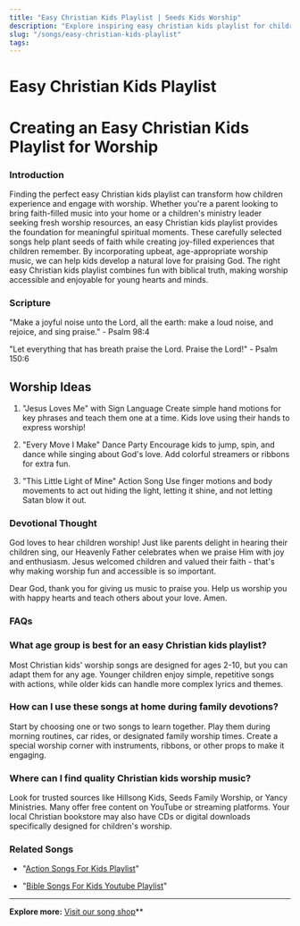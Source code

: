 ```yaml
---
title: "Easy Christian Kids Playlist | Seeds Kids Worship"
description: "Explore inspiring easy christian kids playlist for children's worship and faith development. Biblical music resources for families and ministry."
slug: "/songs/easy-christian-kids-playlist"
tags:
---
```


# Easy Christian Kids Playlist

# Creating an Easy Christian Kids Playlist for Worship

### Introduction
Finding the perfect easy Christian kids playlist can transform how children experience and engage with worship. Whether you're a parent looking to bring faith-filled music into your home or a children's ministry leader seeking fresh worship resources, an easy Christian kids playlist provides the foundation for meaningful spiritual moments. These carefully selected songs help plant seeds of faith while creating joy-filled experiences that children remember. By incorporating upbeat, age-appropriate worship music, we can help kids develop a natural love for praising God. The right easy Christian kids playlist combines fun with biblical truth, making worship accessible and enjoyable for young hearts and minds.

### Scripture
"Make a joyful noise unto the Lord, all the earth: make a loud noise, and rejoice, and sing praise." - Psalm 98:4

"Let everything that has breath praise the Lord. Praise the Lord!" - Psalm 150:6

## Worship Ideas
1. "Jesus Loves Me" with Sign Language
Create simple hand motions for key phrases and teach them one at a time. Kids love using their hands to express worship!

2. "Every Move I Make" Dance Party
Encourage kids to jump, spin, and dance while singing about God's love. Add colorful streamers or ribbons for extra fun.

3. "This Little Light of Mine" Action Song
Use finger motions and body movements to act out hiding the light, letting it shine, and not letting Satan blow it out.

### Devotional Thought
God loves to hear children worship! Just like parents delight in hearing their children sing, our Heavenly Father celebrates when we praise Him with joy and enthusiasm. Jesus welcomed children and valued their faith - that's why making worship fun and accessible is so important.

Dear God, thank you for giving us music to praise you. Help us worship you with happy hearts and teach others about your love. Amen.

### FAQs

### What age group is best for an easy Christian kids playlist?
Most Christian kids' worship songs are designed for ages 2-10, but you can adapt them for any age. Younger children enjoy simple, repetitive songs with actions, while older kids can handle more complex lyrics and themes.

### How can I use these songs at home during family devotions?
Start by choosing one or two songs to learn together. Play them during morning routines, car rides, or designated family worship times. Create a special worship corner with instruments, ribbons, or other props to make it engaging.

### Where can I find quality Christian kids worship music?
Look for trusted sources like Hillsong Kids, Seeds Family Worship, or Yancy Ministries. Many offer free content on YouTube or streaming platforms. Your local Christian bookstore may also have CDs or digital downloads specifically designed for children's worship.

### Related Songs

- "[Action Songs For Kids Playlist](/songs/action-songs-for-kids-playlist/)"

- "[Bible Songs For Kids Youtube Playlist](/songs/bible-songs-for-kids-youtube-playlist/)"

---

**Explore more:** [Visit our song shop](https://seedskidsworship.com/shop)**

<!-- Schema Markup -->
<script type="application/ld+json">
{
  "@context": "https://schema.org",
  "@type": "MusicRecording",
  "name": "Easy Christian Kids Playlist",
  "byArtist": {
    "@type": "MusicGroup",
    "name": "Seeds Kids Worship"
  },
  "isFamilyFriendly": true,
  "url": "https://seedskidsworship.com/songs/easy-christian-kids-playlist/"
}
</script>